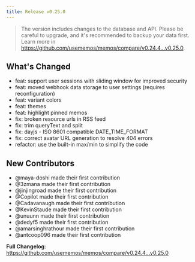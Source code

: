 ```yaml
---
title: Release v0.25.0
---
```


> The version includes changes to the database and API. Please be careful to upgrade, and it's recommended to backup your data first. Learn more in https://github.com/usememos/memos/compare/v0.24.4...v0.25.0.

## What's Changed

- feat: support user sessions with sliding window for improved security
- feat: moved webhook data storage to user settings (requires reconfiguration)
- feat: variant colors
- feat: themes
- feat: highlight pinned memos
- fix: broken resource urls in RSS feed
- fix: trim queryText and split
- fix: dayjs - ISO 8601 compatible DATE_TIME_FORMAT
- fix: correct avatar URL generation to resolve 404 errors
- refactor: use the built-in max/min to simplify the code

## New Contributors

- @maya-doshi made their first contribution
- @3zmana made their first contribution
- @jinjingroad made their first contribution
- @Copilot made their first contribution
- @Cadavanaugh made their first contribution
- @KevinStaude made their first contribution
- @unuunn made their first contribution
- @dedyf5 made their first contribution
- @amarsinghrathour made their first contribution
- @antcoop096 made their first contribution

**Full Changelog**: https://github.com/usememos/memos/compare/v0.24.4...v0.25.0
